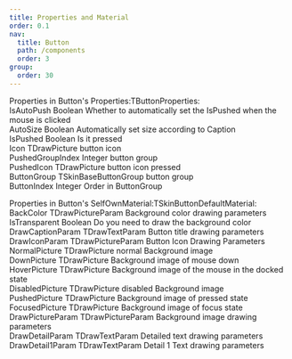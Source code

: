 ```yaml
---
title: Properties and Material
order: 0.1
nav:
  title: Button
  path: /components
  order: 3
group:
  order: 30
---
```


Properties in Button's Properties:TButtonProperties:  
IsAutoPush Boolean Whether to automatically set the IsPushed when the mouse is clicked  
AutoSize Boolean Automatically set size according to Caption  
IsPushed Boolean Is it pressed  
Icon TDrawPicture button icon  
PushedGroupIndex Integer button group  
PushedIcon TDrawPicture button icon pressed  
ButtonGroup TSkinBaseButtonGroup button group  
ButtonIndex Integer Order in ButtonGroup

Properties in Button's SelfOwnMaterial:TSkinButtonDefaultMaterial:  
BackColor TDrawPictureParam Background color drawing parameters   
IsTransparent Boolean Do you need to draw the background color   
DrawCaptionParam TDrawTextParam Button title drawing parameters  
DrawIconParam TDrawPictureParam Button Icon Drawing Parameters  
NormalPicture TDrawPicture normal Background image  
DownPicture TDrawPicture Background image of mouse down  
HoverPicture TDrawPicture Background image of the mouse in the docked state  
DisabledPicture TDrawPicture disabled Background image  
PushedPicture TDrawPicture Background image of pressed state  
FocusedPicture TDrawPicture Background image of focus state  
DrawPictureParam TDrawPictureParam Background image drawing parameters  
DrawDetailParam TDrawTextParam Detailed text drawing parameters  
DrawDetail1Param TDrawTextParam Detail 1 Text drawing parameters  

